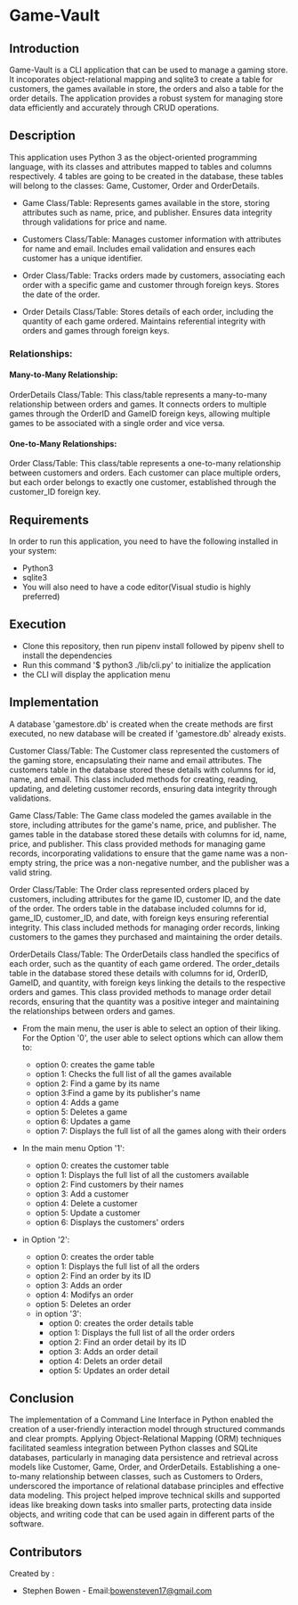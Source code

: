 # Game-Vault

## Introduction
Game-Vault is a CLI application that can be used to manage a gaming store. It incoporates object-relational mapping and sqlite3 to create a table for customers, 
the games available in store, the orders and also a table for the order details. The application provides a robust system for managing store data efficiently and accurately through CRUD operations.

## Description
This application uses Python 3 as the object-oriented programming language, with its classes and attributes mapped to tables and columns respectively. 4 tables are going to be created in the database, these tables will belong to the classes: Game, Customer, Order and OrderDetails.

- Game Class/Table: Represents games available in the store, storing attributes such as name, price, and publisher. Ensures data integrity through validations for price and name.

- Customers Class/Table: Manages customer information with attributes for name and email. Includes email validation and ensures each customer has a unique identifier.

- Order Class/Table: Tracks orders made by customers, associating each order with a specific game and customer through foreign keys. Stores the date of the order.

- Order Details Class/Table: Stores details of each order, including the quantity of each game ordered. Maintains referential integrity with orders and games through foreign keys.

### Relationships:
#### Many-to-Many Relationship:
OrderDetails Class/Table: This class/table represents a many-to-many relationship between orders and games. It connects orders to multiple games through the OrderID and GameID foreign keys, allowing multiple games to be associated with a single order and vice versa.

#### One-to-Many Relationships:
Order Class/Table: This class/table represents a one-to-many relationship between customers and orders. Each customer can place multiple orders, but each order belongs to exactly one customer, established through the customer_ID foreign key.

## Requirements
In order to run  this application, you need to have the following installed in your system:
* Python3 
* sqlite3
* You will also need to have a code editor(Visual studio is highly preferred)

## Execution
* Clone this repository, then run pipenv install followed by pipenv shell to install the dependencies 
* Run this command '$ python3 ./lib/cli.py' to initialize the application
* the CLI will display the application menu
## Implementation

A database 'gamestore.db' is created when the create methods are first executed, no new database will be created if 'gamestore.db' already exists.

Customer Class/Table:
The Customer class represented the customers of the gaming store, encapsulating their name and email attributes. The customers table in the database stored these details with columns for id, name, and email. This class included methods for creating, reading, updating, and deleting customer records, ensuring data integrity through validations.

Game Class/Table:
The Game class modeled the games available in the store, including attributes for the game's name, price, and publisher. The games table in the database stored these details with columns for id, name, price, and publisher. This class provided methods for managing game records, incorporating validations to ensure that the game name was a non-empty string, the price was a non-negative number, and the publisher was a valid string.

Order Class/Table:
The Order class represented orders placed by customers, including attributes for the game ID, customer ID, and the date of the order. The orders table in the database included columns for id, game_ID, customer_ID, and date, with foreign keys ensuring referential integrity. This class included methods for managing order records, linking customers to the games they purchased and maintaining the order details.

OrderDetails Class/Table:
The OrderDetails class handled the specifics of each order, such as the quantity of each game ordered. The order_details table in the database stored these details with columns for id, OrderID, GameID, and quantity, with foreign keys linking the details to the respective orders and games. This class provided methods to manage order detail records, ensuring that the quantity was a positive integer and maintaining the relationships between orders and games.

* From the main menu, the user is able to select an option of their liking. For the Option '0', the user able to select options which can allow them to:
  * option 0: creates the game table
  * option 1: Checks the full list of all the games available
  * option 2: Find a game by its name
  * option 3:Find a game by its publisher's name
  * option 4: Adds a game
  * option 5: Deletes a game
  * option 6: Updates a game
  * option 7: Displays the full list of all the games along with their orders

* In the main menu Option '1':
  * option 0: creates the customer table
  * option 1: Displays the full list of all the customers available
  * option 2: Find customers by their names
  * option 3: Add a customer
  * option 4: Delete a customer
  * option 5: Update a customer
  * option 6: Displays the customers' orders
* in Option '2':
  * option 0: creates the order table
  * option 1: Displays the full list of all the orders
  * option 2: Find an order by its ID
  * option 3: Adds an order
  * option 4: Modifys an order
  * option 5: Deletes an order
  * in option '3':
    * option 0: creates the order details table
    * option 1: Displays the full list of all the order orders
    * option 2: Find an order detail by its ID
    * option 3: Adds an order detail
    * option 4: Delets an order detail
    * option 5: Updates an order detail
    
##   Conclusion
The implementation of a Command Line Interface in Python enabled the creation of a user-friendly interaction model through structured commands and clear prompts. Applying Object-Relational Mapping (ORM) techniques facilitated seamless integration between Python classes and SQLite databases, particularly in managing data persistence and retrieval across models like Customer, Game, Order, and OrderDetails. 
Establishing a one-to-many relationship between classes, such as Customers to Orders, underscored the importance of relational database principles and effective data modeling. This project helped improve technical skills and supported ideas like breaking down tasks into smaller parts, protecting data inside objects, and writing code that can be used again in different parts of the software.

## Contributors
Created by :
* Stephen Bowen        - Email:bowensteven17@gmail.com


